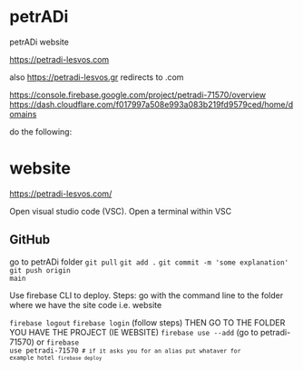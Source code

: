 # petrADi
petrADi website

https://petradi-lesvos.com

also https://petradi-lesvos.gr redirects to .com


https://console.firebase.google.com/project/petradi-71570/overview
https://dash.cloudflare.com/f017997a508e993a083b219fd9579ced/home/domains

do the following:



# website
https://petradi-lesvos.com/


Open visual studio code (VSC). 
Open a terminal within VSC

## GitHub

go to petrADi folder
<code>git pull</code>
<code>git add .</code>
<code>git commit -m 'some explanation'</code>
<code>git push origin main</code>


Use firebase CLI to deploy. Steps:
go with the command line to the folder where we have the site code i.e. website

<code>firebase logout</code>
<code>firebase login</code> (follow steps) THEN GO TO THE FOLDER YOU HAVE THE PROJECT (IE WEBSITE)
<code>firebase use --add</code> (go to petradi-71570) or <code>firebase use petradi-71570<code> # if it asks you for an alias put whataver for example hotel
<code>firebase deploy</code>
